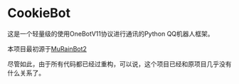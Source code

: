 # CookieBot

这是一个轻量级的使用OneBotV11协议进行通讯的Python QQ机器人框架。

本项目最初源于[MuRainBot2](https://github.com/xiaosuyyds/MuRainBot2/)

尽管如此，由于所有代码都已经过重构，可以说，这个项目已经和原项目几乎没有什么关系了。
